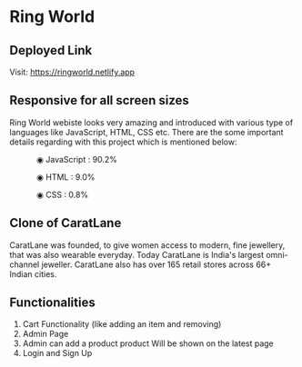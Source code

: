# Ring World 



## Deployed Link 
Visit: https://ringworld.netlify.app  

## Responsive for all screen sizes  

Ring World webiste looks very amazing and introduced with various type of languages like JavaScript, HTML, CSS etc. There are the some important details regarding with this project which is mentioned below:

<ul dir="auto">
 <ol dir="auto">◉ JavaScript : 90.2%</ol>
 <ol dir="auto">◉ HTML : 9.0%</ol>
 <ol dir="auto">◉ CSS : 0.8%</ol>
 </ul>

## Clone of CaratLane  
CaratLane was founded, to give women access to modern, fine jewellery, that was also wearable everyday.
Today CaratLane is India's largest omni-channel jeweller. CaratLane also has over 165 retail stores across 66+ Indian cities.

## Functionalities
1. Cart Functionality (like adding an item and removing)
2. Admin Page
3. Admin can add a product product Will be shown on the latest page
4. Login and Sign Up





